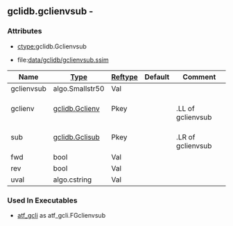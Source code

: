 ## gclidb.gclienvsub -


### Attributes
<a href="#attributes"></a>
* [ctype:](/txt/ssimdb/dmmeta/ctype.md)gclidb.Gclienvsub

* file:[data/gclidb/gclienvsub.ssim](/data/gclidb/gclienvsub.ssim)

|Name|[Type](/txt/ssimdb/dmmeta/ctype.md)|[Reftype](/txt/ssimdb/dmmeta/reftype.md)|Default|Comment|
|---|---|---|---|---|
|gclienvsub|algo.Smallstr50|Val|
|gclienv|[gclidb.Gclienv](/txt/ssimdb/gclidb/gclienv.md)|Pkey||<br>.LL of gclienvsub|
|sub|[gclidb.Gclisub](/txt/ssimdb/gclidb/gclisub.md)|Pkey||<br>.LR of gclienvsub|
|fwd|bool|Val|
|rev|bool|Val|
|uval|algo.cstring|Val|

### Used In Executables
<a href="#used-in-executables"></a>
* [atf_gcli](/txt/exe/atf_gcli/README.md) as atf_gcli.FGclienvsub

